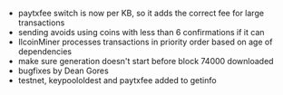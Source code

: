 * paytxfee switch is now per KB, so it adds the correct fee for large transactions
* sending avoids using coins with less than 6 confirmations if it can
* IlcoinMiner processes transactions in priority order based on age of dependencies
* make sure generation doesn't start before block 74000 downloaded
* bugfixes by Dean Gores
* testnet, keypoololdest and paytxfee added to getinfo
